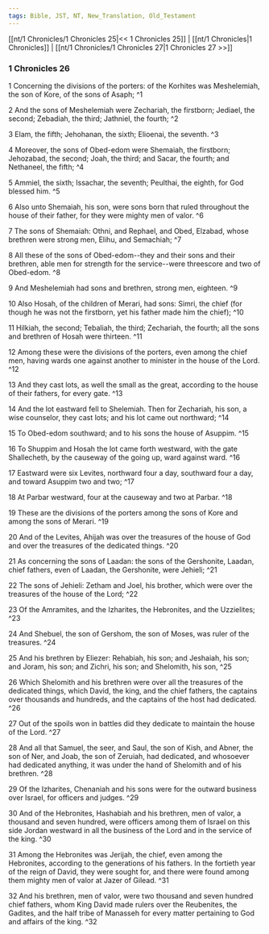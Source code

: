 ```yaml
---
tags: Bible, JST, NT, New_Translation, Old_Testament
---
```


[[nt/1 Chronicles/1 Chronicles 25|<< 1 Chronicles 25]] | [[nt/1 Chronicles|1 Chronicles]] | [[nt/1 Chronicles/1 Chronicles 27|1 Chronicles 27 >>]]

### 1 Chronicles 26

1 Concerning the divisions of the porters: of the Korhites was Meshelemiah, the son of Kore, of the sons of Asaph;  ^1

2 And the sons of Meshelemiah were Zechariah, the firstborn; Jediael, the second; Zebadiah, the third; Jathniel, the fourth;  ^2

3 Elam, the fifth; Jehohanan, the sixth; Elioenai, the seventh.  ^3

4 Moreover, the sons of Obed-edom were Shemaiah, the firstborn; Jehozabad, the second; Joah, the third; and Sacar, the fourth; and Nethaneel, the fifth;  ^4

5 Ammiel, the sixth; Issachar, the seventh; Peulthai, the eighth, for God blessed him.  ^5

6 Also unto Shemaiah, his son, were sons born that ruled throughout the house of their father, for they were mighty men of valor.  ^6

7 The sons of Shemaiah: Othni, and Rephael, and Obed, Elzabad, whose brethren were strong men, Elihu, and Semachiah;  ^7

8 All these of the sons of Obed-edom\--they and their sons and their brethren, able men for strength for the service\--were threescore and two of Obed-edom.  ^8

9 And Meshelemiah had sons and brethren, strong men, eighteen.  ^9

10 Also Hosah, of the children of Merari, had sons: Simri, the chief (for though he was not the firstborn, yet his father made him the chief);  ^10

11 Hilkiah, the second; Tebaliah, the third; Zechariah, the fourth; all the sons and brethren of Hosah were thirteen.  ^11

12 Among these were the divisions of the porters, even among the chief men, having wards one against another to minister in the house of the Lord.  ^12

13 And they cast lots, as well the small as the great, according to the house of their fathers, for every gate.  ^13

14 And the lot eastward fell to Shelemiah. Then for Zechariah, his son, a wise counselor, they cast lots; and his lot came out northward;  ^14

15 To Obed-edom southward; and to his sons the house of Asuppim.  ^15

16 To Shuppim and Hosah the lot came forth westward, with the gate Shallecheth, by the causeway of the going up, ward against ward.  ^16

17 Eastward were six Levites, northward four a day, southward four a day, and toward Asuppim two and two;  ^17

18 At Parbar westward, four at the causeway and two at Parbar.  ^18

19 These are the divisions of the porters among the sons of Kore and among the sons of Merari.  ^19

20 And of the Levites, Ahijah was over the treasures of the house of God and over the treasures of the dedicated things.  ^20

21 As concerning the sons of Laadan: the sons of the Gershonite, Laadan, chief fathers, even of Laadan, the Gershonite, were Jehieli;  ^21

22 The sons of Jehieli: Zetham and Joel, his brother, which were over the treasures of the house of the Lord;  ^22

23 Of the Amramites, and the Izharites, the Hebronites, and the Uzzielites;  ^23

24 And Shebuel, the son of Gershom, the son of Moses, was ruler of the treasures.  ^24

25 And his brethren by Eliezer: Rehabiah, his son; and Jeshaiah, his son; and Joram, his son; and Zichri, his son; and Shelomith, his son,  ^25

26 Which Shelomith and his brethren were over all the treasures of the dedicated things, which David, the king, and the chief fathers, the captains over thousands and hundreds, and the captains of the host had dedicated.  ^26

27 Out of the spoils won in battles did they dedicate to maintain the house of the Lord.  ^27

28 And all that Samuel, the seer, and Saul, the son of Kish, and Abner, the son of Ner, and Joab, the son of Zeruiah, had dedicated, and whosoever had dedicated anything, it was under the hand of Shelomith and of his brethren.  ^28

29 Of the Izharites, Chenaniah and his sons were for the outward business over Israel, for officers and judges.  ^29

30 And of the Hebronites, Hashabiah and his brethren, men of valor, a thousand and seven hundred, were officers among them of Israel on this side Jordan westward in all the business of the Lord and in the service of the king.  ^30

31 Among the Hebronites was Jerijah, the chief, even among the Hebronites, according to the generations of his fathers. In the fortieth year of the reign of David, they were sought for, and there were found among them mighty men of valor at Jazer of Gilead.  ^31

32 And his brethren, men of valor, were two thousand and seven hundred chief fathers, whom King David made rulers over the Reubenites, the Gadites, and the half tribe of Manasseh for every matter pertaining to God and affairs of the king.  ^32

 
